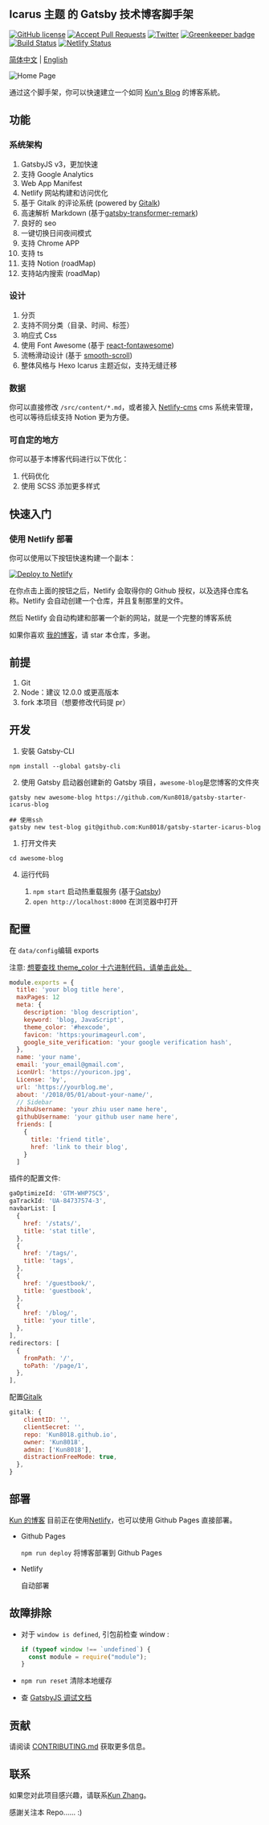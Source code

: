 ## Icarus 主题 的 Gatsby 技术博客脚手架

[![GitHub license](https://img.shields.io/github/license/calpa/gatsby-starter-calpa-blog.svg)](https://github.com/Kun8018/gatsby-starter-icarus-blog/blob/master/LICENSE)
[![Accept Pull Requests](https://img.shields.io/badge/PRs-welcome-brightgreen.svg)](https://github.com/Kun8018/gatsby-starter-icarus-blog/pulls)
[![Twitter](https://img.shields.io/twitter/url/https/github.com/calpa/gatsby-starter-calpa-blog.svg?style=social)](https://twitter.com/intent/tweet?text=Wow:&url=https%3A%2F%2Fgithub.com%2Fcalpa%2Fblog)
[![Greenkeeper badge](https://badges.greenkeeper.io/calpa/gatsby-starter-calpa-blog.svg)](https://greenkeeper.io/)
[![Build Status](https://api.travis-ci.org/calpa/gatsby-starter-calpa-blog.svg?branch=master)](https://github.com/calpa/gatsby-starter-calpa-blog/blob/master/.travis.yml)
[![Netlify Status](https://api.netlify.com/api/v1/badges/69c4fc63-9bed-44e4-aee4-77ceb456f770/deploy-status)](https://app.netlify.com/sites/calpa/deploys)

[简体中文](README-zh-Hans.md) | [English](README.md)

![Home Page](https://imgur.com/Yf3mnfR.png)

通过这个脚手架，你可以快速建立一个如同 [Kun's Blog](https://kun.me) 的博客系統。

## 功能

### 系统架构

1. GatsbyJS v3，更加快速
2. 支持 Google Analytics
3. Web App Manifest
4. Netlify 网站构建和访问优化
5. 基于 Gitalk 的评论系统 (powered by [Gitalk](https://github.com/gitalk/gitalk))
6. 高速解析 Markdown (基于[gatsby-transformer-remark](https://www.gatsbyjs.org/packages/gatsby-transformer-remark/))
7. 良好的 seo
8. 一键切换日间夜间模式
9. 支持 Chrome APP
10. 支持 ts
11. 支持 Notion (roadMap)
12. 支持站内搜索 (roadMap)

### 设计

1. 分页
2. 支持不同分类（目录、时间、标签）
3. 响应式 Css
4. 使用 Font Awesome (基于 [react-fontawesome](https://github.com/FortAwesome/react-fontawesome))
5. 流畅滑动设计 (基于 [smooth-scroll](https://github.com/cferdinandi/smooth-scroll))
6. 整体风格与 Hexo Icarus 主题近似，支持无缝迁移

### 数据

你可以直接修改 `/src/content/*.md`，或者接入 [Netlify-cms](https://www.netlifycms.org) cms 系统来管理，也可以等待后续支持 Notion 更为方便。

### 可自定的地方

你可以基于本博客代码进行以下优化：

1. 代码优化
1. 使用 SCSS 添加更多样式

## 快速入门

### 使用 Netlify 部署

你可以使用以下按钮快速构建一个副本：

<a href="https://app.netlify.com/start/deploy?repository=https://github.com/Kun8018/gatsby-starter-icarus-blog" target="_blank"><img src="https://www.netlify.com/img/deploy/button.svg" alt="Deploy to Netlify"></a>

在你点击上面的按钮之后，Netlify 会取得你的 Github 授权，以及选择仓库名称。Netlify 会自动创建一个仓库，并且复制那里的文件。

然后 Netlify 会自动构建和部署一个新的网站，就是一个完整的博客系统

如果你喜欢 [我的博客](https://kunzhang.me)，请 star 本仓库，多谢。

## 前提

1. Git
2. Node：建议 12.0.0 或更高版本
3. fork 本项目（想要修改代码提 pr）

## 开发

1. 安裝 Gatsby-CLI

```
npm install --global gatsby-cli
```

2. 使用 Gatsby 启动器创建新的 Gatsby 項目，`awesome-blog`是您博客的文件夾

```
gatsby new awesome-blog https://github.com/Kun8018/gatsby-starter-icarus-blog

## 使用ssh
gatsby new test-blog git@github.com:Kun8018/gatsby-starter-icarus-blog
```

1. 打开文件夹

```
cd awesome-blog
```

4. 运行代码

   1. `npm start` 启动热重载服务 (基于[Gatsby](https://www.gatsbyjs.org/))
   2. `open http://localhost:8000` 在浏览器中打开

## 配置

在 `data/config`编辑 exports

注意: [想要查找 theme_color 十六进制代码，请单击此处。](https://www.colorhexa.com/)

```javascript
module.exports = {
  title: 'your blog title here',
  maxPages: 12
  meta: {
    description: 'blog description',
    keyword: 'blog, JavaScript',
    theme_color: '#hexcode',
    favicon: 'https:yourimageurl.com',
    google_site_verification: 'your google verification hash',
  },
  name: 'your name',
  email: 'your_email@gmail.com',
  iconUrl: 'https://youricon.jpg',
  License: 'by',
  url: 'https://yourblog.me',
  about: '/2018/05/01/about-your-name/',
  // Sidebar
  zhihuUsername: 'your zhiu user name here',
  githubUsername: 'your github user name here',
  friends: [
    {
      title: 'friend title',
      href: 'link to their blog',
    }
  ]
```

插件的配置文件:

```javascript
gaOptimizeId: 'GTM-WHP7SC5',
gaTrackId: 'UA-84737574-3',
navbarList: [
  {
    href: '/stats/',
    title: 'stat title',
  },
  {
    href: '/tags/',
    title: 'tags',
  },
  {
    href: '/guestbook/',
    title: 'guestbook',
  },
  {
    href: '/blog/',
    title: 'your title',
  },
],
redirectors: [
  {
    fromPath: '/',
    toPath: '/page/1',
  },
],
```

配置[Gitalk](https://gitalk.github.io/)

```javascript
gitalk: {
    clientID: '',
    clientSecret: '',
    repo: 'Kun8018.github.io',
    owner: 'Kun8018',
    admin: ['Kun8018'],
    distractionFreeMode: true,
  },
}
```

## 部署

[Kun 的博客](https://kunzhang.me) 目前正在使用[Netlify](https://www.netlify.com/)，也可以使用 Github Pages 直接部署。

- Github Pages

  `npm run deploy` 将博客部署到 Github Pages

- Netlify

  自动部署

## 故障排除

- 对于 `window is defined`, 引包前检查 window :

  ```JavaScript
  if (typeof window !== `undefined`) {
    const module = require("module");
  }
  ```

- `npm run reset` 清除本地缓存
- 查 [GatsbyJS 调试文档](https://www.gatsbyjs.org/docs/debugging-html-builds/)

## 贡献

请阅读 [CONTRIBUTING.md](.github/CONTRIBUTING.md) 获取更多信息。

## 联系

如果您对此项目感兴趣，请联系[Kun Zhang](1027690173@qq.com)。

感謝关注本 Repo...... :)

